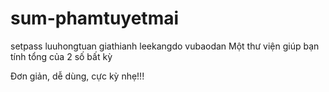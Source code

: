 # sum-phamtuyetmai
setpass
luuhongtuan
giathianh
leekangdo
vubaodan
Một thư viện giúp bạn tính tổng của 2 số bất kỳ

Đơn giản, dễ dùng, cực kỳ nhẹ!!!
